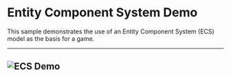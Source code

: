 # Entity Component System Demo
This sample demonstrates the use of an Entity Component System (ECS) model as the basis for a game.

---
![ECS Demo](https://github.com/ProfPorkins/GameTech/blob/master/JavaScript/SnakeGameECS/SnakeGame.png "")
---
